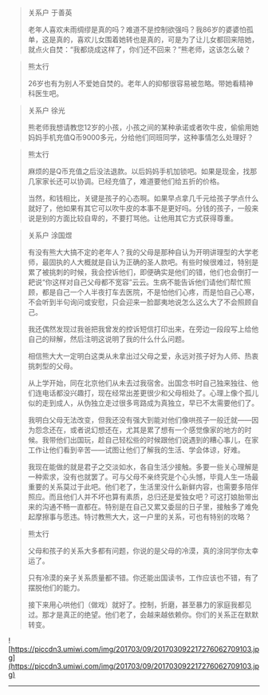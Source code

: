> 关系户 于善英
> 
> 老年人喜欢未雨绸缪是真的吗？难道不是控制欲强吗？我86岁的婆婆怕孤单，这是真的，喜欢儿女围着她转也是真的，可是为了让儿女都回来陪她，就点火自焚：“我都烧成这样了，你们还不回来？”熊老师，这该怎么破？

> 熊太行
> 
> 26岁也有为别人不爱她自焚的。老年人的抑郁很容易被忽略。带她看精神科医生吧。

> 关系户 徐光
> 
> 熊老师我想请教您12岁的小孩，小孩之间的某种承诺或者吹牛皮，偷偷用她妈妈手机充值Q币9000多元，分给他们同班同学，这种事情怎么处理好？

> 熊太行
> 
> 麻烦的是Q币充值之后没法退款。以后妈妈手机加锁吧。如果是现金，找那几家家长还可以协调。已经充值了，难道要他们给五折的价格。
> 
> 当然，和钱相比，关键是孩子的心态啊。如果早点拿几千元给孩子学点什么就好了，他如果有其它可以吹牛皮的本事不是更好吗。分钱的孩子，一般来说是别的方面比较自卑的，不要打骂他。让他用其它方式获得尊重。

> 关系户 涂国煜
> 
> 有没有熊大大搞不定的老年人？我的父母是那种自认为开明讲理型的大学老师，最固执的人大概就是自认为正确的圣人款吧。有些时候很难过，特别是累了被挑刺的时候，我会控诉他们，即便确实是他们的错，他们也会倒打一耙说“你这样对自己父母都不宽容”云云。生病不能告诉他们请他们帮忙照顾，都是自己一个人半夜打车去医院，不是怕他们心疼，而是怕自己心寒，不会听到半句询问或安慰，只会迎来一脸鄙夷地说怎么这么大了不会照顾自己。
> 
> 
> 
> 我还偶然发现过我爸把我曾发的控诉短信打印出来，在旁边一段段写上给他自己的辩解，然后注明这说明了我的什么什么问题。
> 
> 
> 
> 相信熊大大一定明白这类从未拿出过父母之爱，永远对孩子好为人师、热衷挑刺型的父母。
> 
> 
> 
> 从上学开始，同在北京他们从未去过我宿舍。出国念书时自己独来独往、他们连电话都没兴趣打，现在经常出差更很少和父母相处了。心理上像个孤儿似的走到成人，从伪独立走过很多弯路成为真独立，早已不太需要他们了。
> 
> 
> 
> 我明白父母无法改变，但我还没有强大到能对他们像哄孩子一般迁就——因为怨念还在，或者说幻想还在，尤其是累了想有一个感觉像家的地方的时候。我带他们出国玩，趁自己轻松些的时候跟他们说遇到的糟心事儿，在家工作让他们看到辛苦——试图让他们了解我的生活、学会体谅，好难。
> 
> 我现在能做的就是君子之交淡如水，各自生活少接触。多要一些关心理解是一种索求，没有也就罢了。可与父母不亲终究是个心头憾，毕竟人生一场最重要的关系莫过于此吧。他们老了，生活里没什么新鲜内容，也需要多陪伴照应。而且他们人并不坏也算有素质，总归还是爱独女吧？可这打娘胎带出来的沟通不畅一直都在。特别是在自己又累又委屈的日子里，接触多了难免起摩擦事与愿违。特讨教熊大大，这一户里的关系，可也有特别的攻略？

> 熊太行
> 
> 父母和孩子的关系大多都有问题，你说的是父母的冷漠，真的涂同学你太幸运了。
> 
> 只有冷漠的亲子关系质量都不错。你还能出国读书，工作应该也不错，有了摆脱他们的能力。
> 
> 接下来用心哄他们（做戏）就好了。控制，折磨，甚至暴力的家庭我都见过。那才是真正的绝望。他们老了，会越来越依赖你。你们的关系正在默默转变。

![https://piccdn3.umiwi.com/img/201703/09/201703092217276062709103.jpg](https://piccdn3.umiwi.com/img/201703/09/201703092217276062709103.jpg)

---
